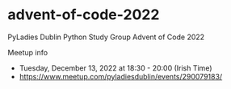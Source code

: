 # advent-of-code-2022
PyLadies Dublin Python Study Group Advent of Code 2022

Meetup info

* Tuesday, December 13, 2022 at 18:30 - 20:00 (Irish Time)
* https://www.meetup.com/pyladiesdublin/events/290079183/
